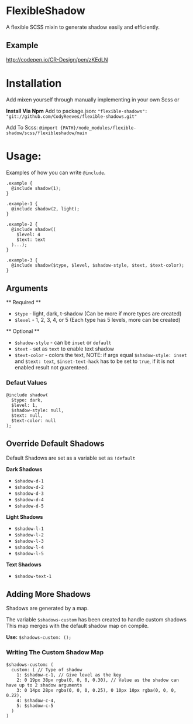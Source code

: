 # FlexibleShadow
A flexible SCSS mixin to generate shadow easily and efficiently.

## Example
http://codepen.io/CR-Design/pen/zKEdLN

# Installation
Add mixen yourself through manually implementing in your own Scss or

**Install Via Npm**
Add to package.json:
`"flexible-shadows": "git://github.com/CodyReeves/flexible-shadows.git"`

Add To Scss:
`@import {PATH}/node_modules/flexible-shadow/scss/flexibleshadow/main`

# Usage:
Examples of how you can write `@include`.

```
.example {
  @include shadow(1);
}

.example-1 {
  @include shadow(2, light);
}

.example-2 {
  @include shadow((
    $level: 4
    $text: text
  )...);
}

.example-3 {
  @include shadow($type, $level, $shadow-style, $text, $text-color);
}
```

## Arguments 

** Required **
- `$type` - light, dark, t-shadow (Can be more if more types are created)
- `$level` - 1, 2, 3, 4, or 5 (Each type has 5 levels, more can be created)

** Optional **
- `$shadow-style` - can be `inset` or `default`
- `$text` - set as `text` to  enable text shadow 
- `$text-color` - colors the text, NOTE: if args equal `$shadow-style: inset` and `$text: text`, `$inset-text-hack` has to be set to `true`, if it is not enabled result not guarenteed. 


### Defaut Values

```
@include shadow(
  $type: dark, 
  $level: 1, 
  $shadow-style: null, 
  $text: null, 
  $text-color: null
);
```

## Override Default Shadows

Default Shadows are set as a variable set as `!default`


**Dark Shadows**
- `$shadow-d-1`
- `$shadow-d-2`
- `$shadow-d-3`
- `$shadow-d-4`
- `$shadow-d-5`

**Light Shadows**
- `$shadow-l-1`
- `$shadow-l-2`
- `$shadow-l-3`
- `$shadow-l-4`
- `$shadow-l-5`

**Text Shadows**
- `$shadow-text-1`


## Adding More Shadows

Shadows are generated by a map. 

The variable `$shadows-custom` has been created to handle custom shadows 
This map merges with the default shadow map on compile. 

**Use:**
`$shadows-custom: ();`


### Writing The Custom Shadow Map

```
$shadows-custom: (
  custom: ( // Type of shadow 
    1: $shadow-c-1, // Give level as the key 
    2: 0 19px 38px rgba(0, 0, 0, 0.30), // Value as the shadow can have up to 2 shadow arguments
    3: 0 14px 28px rgba(0, 0, 0, 0.25), 0 10px 10px rgba(0, 0, 0, 0.22),
    4: $shadow-c-4,
    5: $shadow-c-5
  )
)
```






